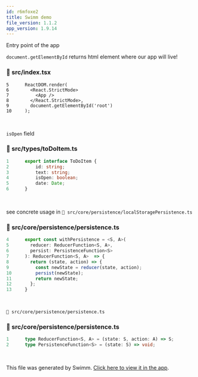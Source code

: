 ```yaml
---
id: r6mfoxe2
title: Swimm demo
file_version: 1.1.2
app_version: 1.9.14
---
```


Entry point of the app

`document.getElementById`<swm-token data-swm-token=":src/index.tsx:9:1:3:`  document.getElementById(&#39;root&#39;)`"/> returns html element where our app will live!
<!-- NOTE-swimm-snippet: the lines below link your snippet to Swimm -->
### 📄 src/index.tsx
```tsx
5      ReactDOM.render(
6        <React.StrictMode>
7          <App />
8        </React.StrictMode>,
9        document.getElementById('root')
10     );
```

<br/>

`isOpen`<swm-token data-swm-token=":src/types/toDoItem.ts:4:1:1:`    isOpen: boolean;`"/> field
<!-- NOTE-swimm-snippet: the lines below link your snippet to Swimm -->
### 📄 src/types/toDoItem.ts
```typescript
1      export interface ToDoItem {
2          id: string;
3          text: string;
4          isOpen: boolean;
5          date: Date;
6      }
```

<br/>

see concrete usage in `📄 src/core/persistence/localStoragePersistence.ts`
<!-- NOTE-swimm-snippet: the lines below link your snippet to Swimm -->
### 📄 src/core/persistence/persistence.ts
```typescript
4      export const withPersistence = <S, A>(
5        reducer: ReducerFunction<S, A>,
6        persist: PersistenceFunction<S>
7      ): ReducerFunction<S, A>  => {
8        return (state, action) => {
9          const newState = reducer(state, action);
10         persist(newState);
11         return newState;
12       };
13     }
```

<br/>

`📄 src/core/persistence/persistence.ts`
<!-- NOTE-swimm-snippet: the lines below link your snippet to Swimm -->
### 📄 src/core/persistence/persistence.ts
```typescript
1      type ReducerFunction<S, A> = (state: S, action: A) => S;
2      type PersistenceFunction<S> = (state: S) => void;
```

<br/>

This file was generated by Swimm. [Click here to view it in the app](https://app.swimm.io/repos/Z2l0aHViJTNBJTNBdG8tZG8tbGlzdCUzQSUzQXRvbS1rb3JlYw==/docs/r6mfoxe2).
